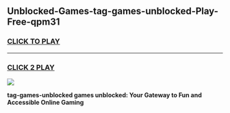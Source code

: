 
## Unblocked-Games-tag-games-unblocked-Play-Free-qpm31
<h3>
<a href="https://premium76.site?title=tag-games-unblocked&ref=19M">CLICK TO PLAY</a></h3>
<hr>

<h3>
<a href="https://premium76.site?title=tag-games-unblocked&ref=19M">CLICK 2 PLAY</a>
  
</h3>

<a href="https://premium76.site?title=tag-games-unblocked&ref=19M"><img src="https://clearcache.store/games.png"></a>


**tag-games-unblocked games unblocked: Your Gateway to Fun and Accessible Online Gaming**
